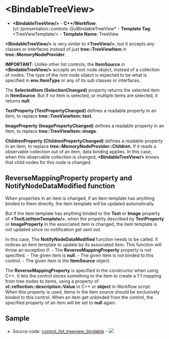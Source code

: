 # \<BindableTreeView\>

- **\<BindableTreeView/\>** - **C++/Workflow**: (vl::)presentation::controls::GuiBindableTreeView* - **Template Tag**: \<TreeViewTemplate/\> - **Template Name**: TreeView

**\<BindableTreeView/\>** is very simlar to **\<TreeView/\>**, but it accepts any classes or interfaces instead of just **tree::TreeViewItem** in **tree::MemoryNodeProvider**.

**IMPORTANT**: Unlike other list controls, the **ItemSource** in **\<BindableTreeView/\>** accepts an root node object, instead of a collection of nodes. The type of the root node object is expected to be what is specified in **env.ItemType** or any of its sub classes or interfaces.

The **SelectedItem (SelectionChanged)** property returns the selected item in **ItemSource**. But if no item is selected, or multiple items are selected, it returns **null**.

**TextProperty (TextPropertyChanged)** defines a readable property in an item, to replace **tree::TreeViewItem::text**.

**ImageProperty (ImagePropertyChanged)** defines a readable property in an item, to replace **tree::TreeViewItem::image**.

**ChildrenProperty (ChildrenPropertyChanged)** defines a readable property in an item, to replace **tree::MemoryNodeProvider::Children**. If it reads a observable collection out of an item, data binding applies. In this case, when this observable collection is changed, **\<BindableTreeView/\>** knows that child nodes for this node is changed.

## ReverseMappingProperty property and NotifyNodeDataModified function

When properties in an item is changed, if an item template has anything binded to them directly, the item template will be updated automatically.

But if the item template has anything binded to the **Text** or **Image** property of **\<TextListItemTemplate/\>**, when the property described by **TextProperty** or **ImageProperty** in the associated item is changed, the item template is not updated since no notification get sent out.

In this case, The **NotifyNodeDataModified** function needs to be called. It notices an item template to update by its associated item. This function will throw an exception if: - The **ReverseMappingProperty** property is not specified. - The given item is **null**. - The given item is not binded to this control. - The given item is the **ItemSource** object.

The **ReverseMappingProperty** is specified in the constructor when using C++. It lets the control stores something to the item to create a 1:1 mapping from tree nodes to items, using a property of **vl::reflection::description::Value** in C++ or **object** in Workflow script. When this property is used, items in the item source should be exclusively binded to this control. When an item get unbinded from the control, the specified property of an item will be set to **null** again.

## Sample

- Source code: [control_list_treeview_bindable](https://github.com/vczh-libraries/Release/blob/master/SampleForDoc/GacUI/XmlRes/control_list_treeview_bindable/Resource.xml) - ![](https://gaclib.net/doc/gacui/control_list_treeview_bindable.gif)

